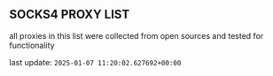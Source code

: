 ## SOCKS4 PROXY LIST

all proxies in this list were collected from open sources and tested for functionality

last update: `2025-01-07 11:20:02.627692+00:00`